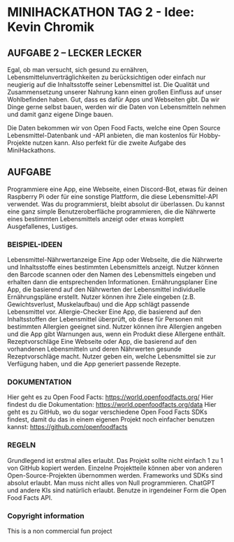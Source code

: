 # MINIHACKATHON TAG 2 - Idee: Kevin Chromik

## AUFGABE 2 – LECKER LECKER
Egal, ob man versucht, sich gesund zu ernähren, Lebensmittelunverträglichkeiten zu berücksichtigen oder einfach nur neugierig auf die Inhaltsstoffe seiner Lebensmittel ist. Die Qualität und Zusammensetzung unserer Nahrung kann einen großen Einfluss auf unser Wohlbefinden haben. Gut, dass es dafür Apps und Webseiten gibt. Da wir Dinge gerne selbst bauen, werden wir die Daten von Lebensmitteln nehmen und damit ganz eigene Dinge bauen.

Die Daten bekommen wir von Open Food Facts, welche eine Open Source Lebensmittel-Datenbank und -API anbieten, die man kostenlos für Hobby-Projekte nutzen kann. Also perfekt für die zweite Aufgabe des MiniHackathons.

## AUFGABE
Programmiere eine App, eine Webseite, einen Discord-Bot, etwas für deinen Raspberry Pi oder für eine sonstige Plattform, die diese Lebensmittel-API verwendet. Was du programmierst, bleibt absolut dir überlassen. Du kannst eine ganz simple Benutzeroberfläche programmieren, die die Nährwerte eines bestimmten Lebensmittels anzeigt oder etwas komplett Ausgefallenes, Lustiges.

### BEISPIEL-IDEEN
Lebensmittel-Nährwertanzeige
Eine App oder Webseite, die die Nährwerte und Inhaltsstoffe eines bestimmten Lebensmittels anzeigt. Nutzer können den Barcode scannen oder den Namen des Lebensmittels eingeben und erhalten dann die entsprechenden Informationen.
Ernährungsplaner
Eine App, die basierend auf den Nährwerten der Lebensmittel individuelle Ernährungspläne erstellt. Nutzer können ihre Ziele eingeben (z.B. Gewichtsverlust, Muskelaufbau) und die App schlägt passende Lebensmittel vor.
Allergie-Checker
Eine App, die basierend auf den Inhaltsstoffen der Lebensmittel überprüft, ob diese für Personen mit bestimmten Allergien geeignet sind. Nutzer können ihre Allergien angeben und die App gibt Warnungen aus, wenn ein Produkt diese Allergene enthält.
Rezeptvorschläge
Eine Webseite oder App, die basierend auf den vorhandenen Lebensmitteln und deren Nährwerten gesunde Rezeptvorschläge macht. Nutzer geben ein, welche Lebensmittel sie zur Verfügung haben, und die App generiert passende Rezepte.

### DOKUMENTATION
Hier geht es zu Open Food Facts: https://world.openfoodfacts.org/
Hier findest du die Dokumentation: https://world.openfoodfacts.org/data
Hier geht es zu GitHub, wo du sogar verschiedene Open Food Facts SDKs findest, damit du das in einem eigenen Projekt noch einfacher benutzen kannst: https://github.com/openfoodfacts

### REGELN
Grundlegend ist erstmal alles erlaubt.
Das Projekt sollte nicht einfach 1 zu 1 von GitHub kopiert werden.
Einzelne Projektteile können aber von anderen Open-Source-Projekten übernommen werden.
Frameworks und SDKs sind absolut erlaubt. Man muss nicht alles von Null programmieren.
ChatGPT und andere KIs sind natürlich erlaubt.
Benutze in irgendeiner Form die Open Food Facts API.

### Copyright information
This is a non commercial fun project